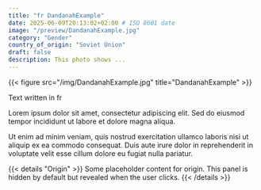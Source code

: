 ```yaml
---
title: "fr DandanahExample"
date: 2025-06-09T20:13:02+02:00 # ISO 8601 date
image: "/preview/DandanahExample.jpg"
category: "Gender"
country_of_origin: "Soviet Union"
draft: false
description: This photo shows ...
---
```


{{< figure src="/img/DandanahExample.jpg" title="DandanahExample" >}}

Text written in fr

Lorem ipsum dolor sit amet, consectetur adipiscing elit. Sed do eiusmod tempor incididunt ut labore et dolore magna aliqua.

Ut enim ad minim veniam, quis nostrud exercitation ullamco laboris nisi ut aliquip ex ea commodo consequat. Duis aute irure dolor in reprehenderit in voluptate velit esse cillum dolore eu fugiat nulla pariatur.


{{< details "Origin" >}}
Some placeholder content for origin. This panel is hidden by default but revealed when the user clicks.
{{< /details >}}

